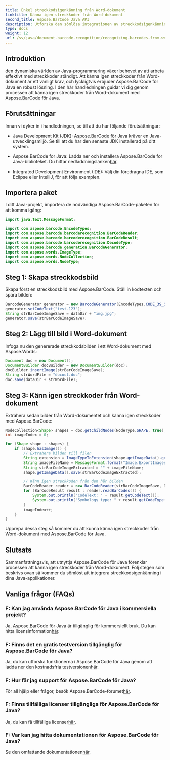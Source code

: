 ```yaml
---
title: Enkel streckkodsigenkänning från Word-dokument
linktitle: Känna igen streckkoder från Word-dokument
second_title: Aspose.BarCode Java API
description: Utforska den sömlösa integrationen av streckkodsigenkänning i dina Java-applikationer med Aspose.BarCode. Följ den här handledningen för att känna igen streckkoder från Word-dokument.
type: docs
weight: 12
url: /sv/java/document-barcode-recognition/recognizing-barcodes-from-word/
---
```


## Introduktion

den dynamiska världen av Java-programmering växer behovet av att arbeta effektivt med streckkoder ständigt. Att känna igen streckkoder från Word-dokument är ett vanligt krav, och lyckligtvis erbjuder Aspose.BarCode för Java en robust lösning. I den här handledningen guidar vi dig genom processen att känna igen streckkoder från Word-dokument med Aspose.BarCode för Java.

## Förutsättningar

Innan vi dyker in i handledningen, se till att du har följande förutsättningar:

- Java Development Kit (JDK): Aspose.BarCode för Java kräver en Java-utvecklingsmiljö. Se till att du har den senaste JDK installerad på ditt system.

-  Aspose.BarCode for Java: Ladda ner och installera Aspose.BarCode for Java-biblioteket. Du hittar nedladdningslänken[här](https://releases.aspose.com/barcode/java/).

- Integrated Development Environment (IDE): Välj din föredragna IDE, som Eclipse eller IntelliJ, för att följa exemplen.

## Importera paket

I ditt Java-projekt, importera de nödvändiga Aspose.BarCode-paketen för att komma igång:

```java
import java.text.MessageFormat;

import com.aspose.barcode.EncodeTypes;
import com.aspose.barcode.barcoderecognition.BarCodeReader;
import com.aspose.barcode.barcoderecognition.BarCodeResult;
import com.aspose.barcode.barcoderecognition.DecodeType;
import com.aspose.barcode.generation.BarcodeGenerator;
import com.aspose.words.ImageType;
import com.aspose.words.NodeCollection;
import com.aspose.words.NodeType;
```

## Steg 1: Skapa streckkodsbild

Skapa först en streckkodsbild med Aspose.BarCode. Ställ in kodtexten och spara bilden:

```java
BarcodeGenerator generator = new BarcodeGenerator(EncodeTypes.CODE_39_STANDARD);
generator.setCodeText("test-123");
String strBarCodeImageSave = dataDir + "img.jpg";
generator.save(strBarCodeImageSave);
```

## Steg 2: Lägg till bild i Word-dokument

Infoga nu den genererade streckkodsbilden i ett Word-dokument med Aspose.Words:

```java
Document doc = new Document();
DocumentBuilder docBuilder = new DocumentBuilder(doc);
docBuilder.insertImage(strBarCodeImageSave);
String strWordFile = "docout.doc";
doc.save(dataDir + strWordFile);
```

## Steg 3: Känn igen streckkoder från Word-dokument

Extrahera sedan bilder från Word-dokumentet och känna igen streckkoder med Aspose.BarCode:

```java
NodeCollection<Shape> shapes = doc.getChildNodes(NodeType.SHAPE, true);
int imageIndex = 0;

for (Shape shape : shapes) {
    if (shape.hasImage()) {
        // Extrahera bilden till filen
        String extension = ImageTypeToExtension(shape.getImageData().getImageType());
        String imageFileName = MessageFormat.format("Image.ExportImages.{0} Out.{1}", imageIndex, extension);
        String strBarCodeImageExtracted = "" + imageFileName;
        shape.getImageData().save(strBarCodeImageExtracted);

        // Känn igen streckkoden från den här bilden
        BarCodeReader reader = new BarCodeReader(strBarCodeImageSave, DecodeType.CODE_39_STANDARD);
        for (BarCodeResult result : reader.readBarCodes()) {
            System.out.println("CodeText: " + result.getCodeText());
            System.out.println("Symbology type: " + result.getCodeType());
        }
        imageIndex++;
    }
}
```

Upprepa dessa steg så kommer du att kunna känna igen streckkoder från Word-dokument med Aspose.BarCode för Java.

## Slutsats

Sammanfattningsvis, att utnyttja Aspose.BarCode för Java förenklar processen att känna igen streckkoder från Word-dokument. Följ stegen som beskrivs ovan så kommer du sömlöst att integrera streckkodsigenkänning i dina Java-applikationer.

## Vanliga frågor (FAQs)

### F: Kan jag använda Aspose.BarCode för Java i kommersiella projekt?
 Ja, Aspose.BarCode för Java är tillgänglig för kommersiellt bruk. Du kan hitta licensinformation[här](https://purchase.aspose.com/buy).

### F: Finns det en gratis testversion tillgänglig för Aspose.BarCode för Java?
 Ja, du kan utforska funktionerna i Aspose.BarCode för Java genom att ladda ner den kostnadsfria testversionen[här](https://releases.aspose.com/).

### F: Hur får jag support för Aspose.BarCode för Java?
För all hjälp eller frågor, besök Aspose.BarCode-forumet[här](https://forum.aspose.com/c/barcode/13).

### F: Finns tillfälliga licenser tillgängliga för Aspose.BarCode för Java?
 Ja, du kan få tillfälliga licenser[här](https://purchase.aspose.com/temporary-license/).

### F: Var kan jag hitta dokumentationen för Aspose.BarCode för Java?
 Se den omfattande dokumentationen[här](https://reference.aspose.com/barcode/java/).
